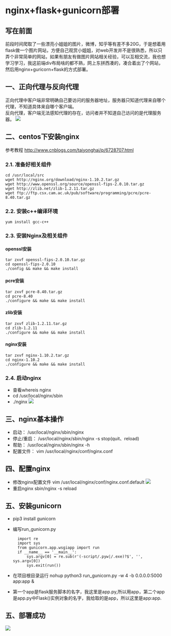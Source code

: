 # nginx+flask+gunicorn部署
## 写在前面
前段时间爬取了一些漂亮小姐姐的图片，微博，知乎等有差不多20G，于是想着用flask做一个图片网站，方便自己观赏小姐姐，对web开发并不是很熟悉，所以只弄个非常简单的网站，如果有朋友有做图片网站相关经验，可以互相交流，我也想学习学习，我这前端div布局啥的都不熟，网上东拼西凑的，凑合着出了个网站，然后用nginx+guricorn+flask的方式部署。
## 一、正向代理与反向代理
正向代理中客户端非常明确自己要访问的服务器地址，服务器只知道代理来自哪个代理，不知道具体来自哪个客户端。<br>
反向代理，客户端无法感知代理的存在，访问者并不知道自己访问的是代理服务器。
![](https://github.com/daacheng/PythonBasic/blob/master/pic/nginxproxy1.png)
## 二、centos下安装nginx
参考教程 http://www.cnblogs.com/taiyonghai/p/6728707.html
### 2.1. 准备好相关组件

    cd /usr/local/src
    wget http://nginx.org/download/nginx-1.10.2.tar.gz
    wget http://www.openssl.org/source/openssl-fips-2.0.10.tar.gz
    wget http://zlib.net/zlib-1.2.11.tar.gz
    wget ftp://ftp.csx.cam.ac.uk/pub/software/programming/pcre/pcre-8.40.tar.gz
### 2.2. 安装c++编译环境

    yum install gcc-c++
### 2.3. 安装Nginx及相关组件
#### openssl安装

    tar zxvf openssl-fips-2.0.10.tar.gz
    cd openssl-fips-2.0.10
    ./config && make && make install
#### pcre安装

    tar zxvf pcre-8.40.tar.gz
    cd pcre-8.40
    ./configure && make && make install
#### zlib安装

    tar zxvf zlib-1.2.11.tar.gz
    cd zlib-1.2.11
    ./configure && make && make install
#### nginx安装

    tar zxvf nginx-1.10.2.tar.gz
    cd nginx-1.10.2
    ./configure && make && make install
### 2.4. 启动nginx
* 查看whereis nginx
* cd /usr/local/nginx/sbin
* ./nginx
![](https://github.com/daacheng/PythonBasic/blob/master/pic/nginxproxy2.png)
## 三、nginx基本操作
* 启动： /usr/local/nginx/sbin/nginx
* 停止/重启： /usr/local/nginx/sbin/nginx -s stop(quit、reload)
* 帮助： /usr/local/nginx/sbin/nginx -h
* 配置文件： vim /usr/local/nginx/conf/nginx.conf
## 四、配置nginx
* 修改nginx配置文件 vim /usr/local/nginx/conf/nginx.conf.default
![](https://github.com/daacheng/PythonBasic/blob/master/pic/nginxproxy4.png)
* 重启nginx sbin/nginx -s reload
## 五、安装gunicorn
* pip3 install gunicorn
* 编写run_gunicorn.py

        import re
        import sys
        from gunicorn.app.wsgiapp import run
        if __name__ == '__main__':
            sys.argv[0] = re.sub(r'(-script/.pyw|/.exe)?$', '', sys.argv[0])
            sys.exit(run())
* 在项目根目录运行 nohup python3 run_gunicorn.py -w 4 -b 0.0.0.0:5000 app:app &
* 第一个app是flask服务脚本的名字，我这里是app.py,所以用app，第二个app是app.py中Flask()实例对象的名字，我给取的是app，所以这里是app:app.
## 五、部署成功
![](https://github.com/daacheng/PythonBasic/blob/master/pic/nginxproxy5.png)
